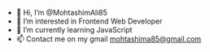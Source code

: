 - 👋 Hi, I’m @MohtashimAli85
- 👀 I’m interested in Frontend Web Developer
- 🌱 I’m currently learning JavaScript
- 📫 Contact me on my gmail mohtashima85@gmail.com

<!---
MohtashimAli85/MohtashimAli85 is a ✨ special ✨ repository because its `README.md` (this file) appears on your GitHub profile.
You can click the Preview link to take a look at your changes.
--->
